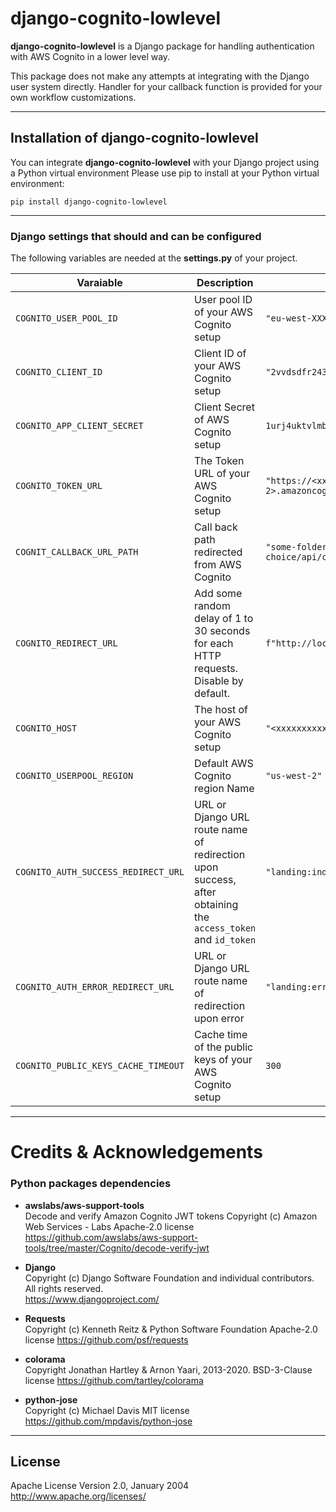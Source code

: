 # django-cognito-lowlevel

**django-cognito-lowlevel** is a Django package for handling authentication with AWS Cognito in a lower level way.

This package does not make any attempts at integrating with the Django user system directly. Handler for your callback function is provided for your own workflow customizations.

---

## Installation of django-cognito-lowlevel

You can integrate **django-cognito-lowlevel** with your Django project using a Python virtual environment
Please use pip to install at your Python virtual environment:

`pip install django-cognito-lowlevel`

---

### Django settings that should and can be configured

The following variables are needed at the **settings.py** of your project.

| **Varaiable** | **Description**                                                                                                 | **Example**                                                              |
| ------------- |-----------------------------------------------------------------------------------------------------------------|--------------------------------------------------------------------------|
| ``COGNITO_USER_POOL_ID`` | User pool ID of your AWS Cognito setup                                                                          | ``"eu-west-XXXXXXXX"``                                                   |
| ``COGNITO_CLIENT_ID``          | Client ID of your AWS Cognito setup                                                                             | ``"2vvdsdfr243rwefswe445rte5edr"``                                       |
| ``COGNITO_APP_CLIENT_SECRET``   | Client Secret of AWS Cognito setup                                                                              | ``1urj4uktvlmb0pps234234d6io8tipmrlu3se13fdssdf``                        |
| ``COGNITO_TOKEN_URL`` | The Token URL of your AWS Cognito setup                                                                         | ``"https://<xxxxxxxxxx>.auth.<eu-west-2>.amazoncognito.com/oauth2/token"`` |
| ``COGNIT_CALLBACK_URL_PATH`` | Call back path redirected from AWS Cognito                                                                      | ``"some-folder-of-your-choice/api/cognito/userpool/callback/"``          |
| ``COGNITO_REDIRECT_URL`` | Add some random delay of 1 to 30 seconds for each HTTP requests. Disable by default.                            | ``f"http://localhost:8000/{COGNIT_CALLBACK_URL_PATH}"``                  |
| ``COGNITO_HOST`` | The host of your AWS Cognito setup                                                                              | ``"<xxxxxxxxxx>.auth.<eu-west-2>.amazoncognito.com"``                    |
| ``COGNITO_USERPOOL_REGION`` | Default AWS Cognito region Name                                                                                 | ``"us-west-2"``                                                          |
| ``COGNITO_AUTH_SUCCESS_REDIRECT_URL`` | URL or Django URL route name of redirection upon success, after obtaining the ``access_token`` and ``id_token`` | ``"landing:index"``                                                      |
| ``COGNITO_AUTH_ERROR_REDIRECT_URL`` | URL or Django URL route name of redirection upon error                                                          | ``"landing:error"``                                                      |
| ``COGNITO_PUBLIC_KEYS_CACHE_TIMEOUT`` | Cache time of the public keys of your AWS Cognito setup                                                         | ``300``                                                                  |

---

# Credits & Acknowledgements

### Python packages dependencies

* __awslabs/aws-support-tools__  
  Decode and verify Amazon Cognito JWT tokens
  Copyright (c) Amazon Web Services - Labs
  Apache-2.0 license
  https://github.com/awslabs/aws-support-tools/tree/master/Cognito/decode-verify-jwt

* __Django__  
  Copyright (c) Django Software Foundation and individual contributors.   
  All rights reserved.   
  https://www.djangoproject.com/

* __Requests__  
  Copyright (c) Kenneth Reitz & Python Software Foundation
  Apache-2.0 license
  https://github.com/psf/requests

* __colorama__  
  Copyright Jonathan Hartley & Arnon Yaari, 2013-2020.
  BSD-3-Clause license
  https://github.com/tartley/colorama

* __python-jose__  
  Copyright (c) Michael Davis
  MIT license
  https://github.com/mpdavis/python-jose

---

## License

Apache License
Version 2.0, January 2004
http://www.apache.org/licenses/
